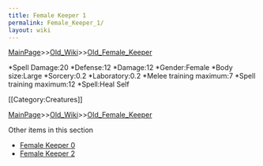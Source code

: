 ```yaml
---
title: Female Keeper 1
permalink: Female_Keeper_1/
layout: wiki
---
```


[MainPage](/keeperrl_wiki/ "wikilink")>>[Old_Wiki](/keeperrl_wiki/Old_Wiki "wikilink")>>[Old_Female_Keeper](/keeperrl_wiki/Old_Female_Keeper "wikilink")

*Spell Damage:20
*Defense:12
*Damage:12
*Gender:Female
*Body size:Large
*Sorcery:0.2
*Laboratory:0.2
*Melee training maximum:7
*Spell training maximum:12
*Spell:Heal Self

[[Category:Creatures]]

[MainPage](/keeperrl_wiki/ "wikilink")>>[Old_Wiki](/keeperrl_wiki/Old_Wiki "wikilink")>>[Old_Female_Keeper](/keeperrl_wiki/Old_Female_Keeper "wikilink")

Other items in this section
-    [Female Keeper 0](/keeperrl_wiki/Female_Keeper_0 "wikilink")
-    [Female Keeper 2](/keeperrl_wiki/Female_Keeper_2 "wikilink")
